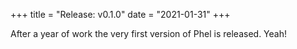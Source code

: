 +++
title = "Release: v0.1.0"
date = "2021-01-31"
+++

After a year of work the very first version of Phel is released. Yeah!
